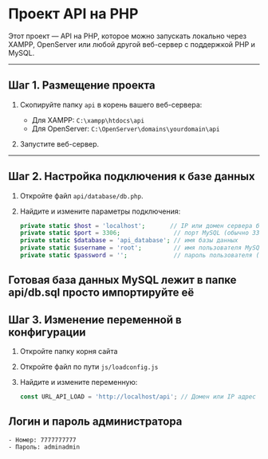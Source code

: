 # Проект API на PHP

Этот проект — API на PHP, которое можно запускать локально через XAMPP, OpenServer или любой другой веб-сервер с поддержкой PHP и MySQL.

---

## Шаг 1. Размещение проекта

1. Скопируйте папку `api` в корень вашего веб-сервера:  
   - Для XAMPP: `C:\xampp\htdocs\api`  
   - Для OpenServer: `C:\OpenServer\domains\yourdomain\api`

2. Запустите веб-сервер.

---

## Шаг 2. Настройка подключения к базе данных

1. Откройте файл `api/database/db.php`.

2. Найдите и измените параметры подключения:

   ```php
   private static $host = 'localhost';       // IP или домен сервера базы данных (например, 127.0.0.1)
   private static $port = 3306;               // порт MySQL (обычно 3306)
   private static $database = 'api_database'; // имя базы данных
   private static $username = 'root';         // имя пользователя MySQL (рекомендуется не использовать root)
   private static $password = '';             // пароль пользователя (используйте сложный пароль)

## Готовая база данных MySQL лежит в папке api/db.sql просто импортируйте её

## Шаг 3. Изменение переменной в конфигурации

1. Откройте папку корня сайта

2. Откройте файл по пути `js/loadconfig.js`

3. Найдите и измените переменную:

    ```javascript
    const URL_API_LOAD = 'http://localhost/api'; // Домен или IP адрес где находится api например: https://127.0.0.1:8080/api или https://example.com/api

## Логин и пароль администратора
    - Номер: 7777777777
    - Пароль: adminadmin